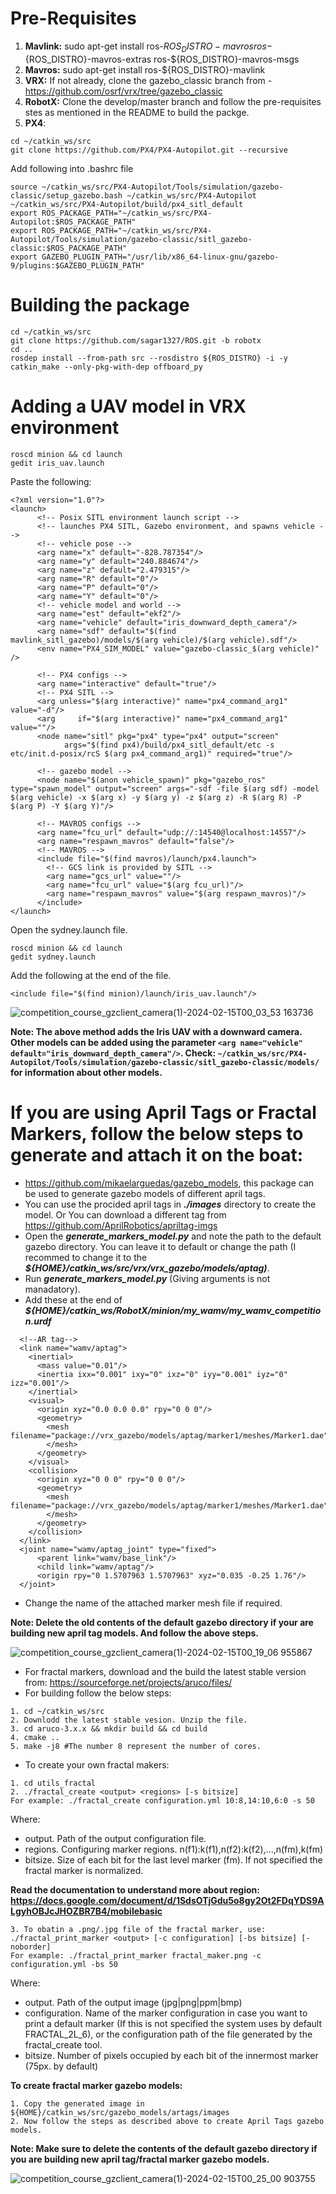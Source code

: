 # Pre-Requisites
1. **Mavlink:** sudo apt-get install ros-${ROS_DISTRO}-mavros ros-${ROS_DISTRO}-mavros-extras ros-${ROS_DISTRO}-mavros-msgs
2. **Mavros:** sudo apt-get install ros-${ROS_DISTRO}-mavlink
3. **VRX:** If not already, clone the gazebo_classic branch from - https://github.com/osrf/vrx/tree/gazebo_classic
4. **RobotX:** Clone the develop/master branch and follow the pre-requisites stes as mentioned in the README to build the packge.
5. **PX4**:
```
cd ~/catkin_ws/src
git clone https://github.com/PX4/PX4-Autopilot.git --recursive
```
Add following into .bashrc file
```
source ~/catkin_ws/src/PX4-Autopilot/Tools/simulation/gazebo-classic/setup_gazebo.bash ~/catkin_ws/src/PX4-Autopilot ~/catkin_ws/src/PX4-Autopilot/build/px4_sitl_default
export ROS_PACKAGE_PATH="~/catkin_ws/src/PX4-Autopilot:$ROS_PACKAGE_PATH"
export ROS_PACKAGE_PATH="~/catkin_ws/src/PX4-Autopilot/Tools/simulation/gazebo-classic/sitl_gazebo-classic:$ROS_PACKAGE_PATH"
export GAZEBO_PLUGIN_PATH="/usr/lib/x86_64-linux-gnu/gazebo-9/plugins:$GAZEBO_PLUGIN_PATH"
```
# Building the package
```
cd ~/catkin_ws/src
git clone https://github.com/sagar1327/ROS.git -b robotx
cd ..
rosdep install --from-path src --rosdistro ${ROS_DISTRO} -i -y
catkin_make --only-pkg-with-dep offboard_py
```

# Adding a UAV model in VRX environment
```
roscd minion && cd launch
gedit iris_uav.launch
```
Paste the following:
```
<?xml version="1.0"?>
<launch>
      <!-- Posix SITL environment launch script -->
      <!-- launches PX4 SITL, Gazebo environment, and spawns vehicle -->
      <!-- vehicle pose -->
      <arg name="x" default="-828.787354"/>
      <arg name="y" default="240.884674"/>
      <arg name="z" default="2.479315"/>
      <arg name="R" default="0"/>
      <arg name="P" default="0"/>
      <arg name="Y" default="0"/>
      <!-- vehicle model and world -->
      <arg name="est" default="ekf2"/>
      <arg name="vehicle" default="iris_downward_depth_camera"/>
      <arg name="sdf" default="$(find mavlink_sitl_gazebo)/models/$(arg vehicle)/$(arg vehicle).sdf"/>
      <env name="PX4_SIM_MODEL" value="gazebo-classic_$(arg vehicle)" />

      <!-- PX4 configs -->
      <arg name="interactive" default="true"/>
      <!-- PX4 SITL -->
      <arg unless="$(arg interactive)" name="px4_command_arg1" value="-d"/>
      <arg     if="$(arg interactive)" name="px4_command_arg1" value=""/>
      <node name="sitl" pkg="px4" type="px4" output="screen"
            args="$(find px4)/build/px4_sitl_default/etc -s etc/init.d-posix/rcS $(arg px4_command_arg1)" required="true"/>

      <!-- gazebo model -->
      <node name="$(anon vehicle_spawn)" pkg="gazebo_ros" type="spawn_model" output="screen" args="-sdf -file $(arg sdf) -model $(arg vehicle) -x $(arg x) -y $(arg y) -z $(arg z) -R $(arg R) -P $(arg P) -Y $(arg Y)"/>

      <!-- MAVROS configs -->
      <arg name="fcu_url" default="udp://:14540@localhost:14557"/>
      <arg name="respawn_mavros" default="false"/>
      <!-- MAVROS -->
      <include file="$(find mavros)/launch/px4.launch">
        <!-- GCS link is provided by SITL -->
        <arg name="gcs_url" value=""/>
        <arg name="fcu_url" value="$(arg fcu_url)"/>
        <arg name="respawn_mavros" value="$(arg respawn_mavros)"/>
      </include>
</launch>
```
Open the sydney.launch file.
```
roscd minion && cd launch
gedit sydney.launch
```
Add the following at the end of the file.
```
<include file="$(find minion)/launch/iris_uav.launch"/>
```
![competition_course_gzclient_camera(1)-2024-02-15T00_03_53 163736](https://github.com/sagar1327/ROS/assets/125699896/db9810a0-b11d-4962-b41e-a0ed34572bac)

**Note: The above method adds the Iris UAV with a downward camera. Other models can be added using the parameter ```<arg name="vehicle" default="iris_downward_depth_camera"/>```. Check: ```~/catkin_ws/src/PX4-Autopilot/Tools/simulation/gazebo-classic/sitl_gazebo-classic/models/``` for information about other models.**

# If you are using April Tags or Fractal Markers, follow the below steps to generate and attach it on the boat:
* https://github.com/mikaelarguedas/gazebo_models, this package can be used to generate gazebo models of different april tags.
* You can use the procided april tags in **_./images_** directory to create the model. Or You can download a different tag from https://github.com/AprilRobotics/apriltag-imgs
* Open the _**generate_markers_model.py**_ and note the path to the default gazebo directory. You can leave it to default or change the path (I recommed to change it to the _**${HOME}/catkin_ws/src/vrx/vrx_gazebo/models/aptag)**_.
* Run _**generate_markers_model.py**_ (Giving arguments is not manadatory).
* Add these at the end of _**${HOME}/catkin_ws/RobotX/minion/my_wamv/my_wamv_competition.urdf**_
```
  <!--AR tag-->
  <link name="wamv/aptag">
    <inertial>
      <mass value="0.01"/>
      <inertia ixx="0.001" ixy="0" ixz="0" iyy="0.001" iyz="0" izz="0.001"/>
    </inertial>
    <visual> 
      <origin xyz="0.0 0.0 0.0" rpy="0 0 0"/>
      <geometry>
        <mesh filename="package://vrx_gazebo/models/aptag/marker1/meshes/Marker1.dae">
        </mesh>
      </geometry>
    </visual>
    <collision>
      <origin xyz="0 0 0" rpy="0 0 0"/> 
      <geometry>
        <mesh filename="package://vrx_gazebo/models/aptag/marker1/meshes/Marker1.dae">
        </mesh>
      </geometry>
    </collision>
  </link>
  <joint name="wamv/aptag_joint" type="fixed">
      <parent link="wamv/base_link"/>
      <child link="wamv/aptag"/>
      <origin rpy="0 1.5707963 1.5707963" xyz="0.035 -0.25 1.76"/>
  </joint>
```
* Change the name of the attached marker mesh file if required.    

**Note: Delete the old contents of the default gazebo directory if your are building new april tag models. And follow the above steps.**

![competition_course_gzclient_camera(1)-2024-02-15T00_19_06 955867](https://github.com/sagar1327/ROS/assets/125699896/9fc990a1-9b81-4246-9326-155730c54ebc)

* For fractal markers, download and the build the latest stable version from: https://sourceforge.net/projects/aruco/files/
* For building follow the below steps:
```
1. cd ~/catkin_ws/src
2. Downlodd the latest stable vesion. Unzip the file.
3. cd aruco-3.x.x && mkdir build && cd build
4. cmake ..
5. make -j8 #The number 8 represent the number of cores.
```
* To create your own fractal makers:
```
1. cd utils_fractal
2. ./fractal_create <output> <regions> [-s bitsize]
For example: ./fractal_create configuration.yml 10:8,14:10,6:0 -s 50
```
Where:
* output. Path of the output configuration file.
* regions. Configuring marker regions. n(f1):k(f1),n(f2):k(f2),...,n(fm),k(fm)
* bitsize. Size of each bit for the last level marker (fm). If not specified the fractal marker is normalized.

**Read the documentation to understand more about region: https://docs.google.com/document/d/1SdsOTjGdu5o8gy2Ot2FDqYDS9ALgyhOBJcJHOZBR7B4/mobilebasic**
```
3. To obatin a .png/.jpg file of the fractal marker, use: ./fractal_print_marker <output> [-c configuration] [-bs bitsize] [-noborder]
For example: ./fractal_print_marker fractal_maker.png -c configuration.yml -bs 50
```
Where:
* output. Path of the output image (jpg|png|ppm|bmp)
* configuration. Name of the marker configuration in case you want to print a default marker (If this is not specified the system uses by default FRACTAL_2L_6), or the configuration path of the file generated by the fractal_create tool.
* bitsize. Number of pixels occupied by each bit of the innermost marker (75px. by default)

**To create fractal marker gazebo models:**
```
1. Copy the generated image in ${HOME}/catkin_ws/src/gazebo_models/artags/images
2. Now follow the steps as described above to create April Tags gazebo models.
```
**Note: Make sure to delete the contents of the default gazebo directory if you are building new april tag/fractal marker gazebo models.**

![competition_course_gzclient_camera(1)-2024-02-15T00_25_00 903755](https://github.com/sagar1327/ROS/assets/125699896/eca815b0-29b8-43b4-9d78-a7a7633d6802)
